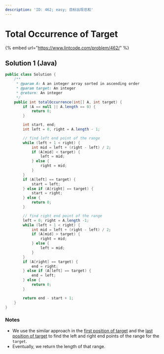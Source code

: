 ```yaml
---
description: 'ID: 462; easy; 目标出现总和'
---
```


# Total Occurrence of Target

{% embed url="https://www.lintcode.com/problem/462/" %}

## Solution 1 \(Java\)

```java
public class Solution {
    /**
     * @param A: A an integer array sorted in ascending order
     * @param target: An integer
     * @return: An integer
     */
    public int totalOccurrence(int[] A, int target) {
        if (A == null || A.length == 0) {
            return 0;
        }

        int start, end;
        int left = 0, right = A.length - 1;

        // find left end point of the range
        while (left + 1 < right) {
            int mid = left + (right - left) / 2;
            if (A[mid] < target) {
                left = mid;
            } else {
                right = mid;
            }
        }
        if (A[left] == target) {
            start = left;
        } else if (A[right] == target) {
            start = right;
        } else {
            return 0;
        }

        // find right end point of the range
        left = 0; right = A.length -1;
        while (left + 1 < right) {
            int mid = left + (right - left) / 2;
            if (A[mid] > target) {
                right = mid;
            } else {
                left = mid;
            }
        }
        if (A[right] == target) {
            end = right;
        } else if (A[left] == target) {
            end = left;
        } else {
            return 0;
        }

        return end - start + 1;
    }
}
```

### Notes

* We use the similar approach in the [first position of target](first-position-of-target.md) and the [last position of target](last-position-of-target.md) to find the left and right end points of the range for the `target`.
* Eventually, we return the length of that range.

